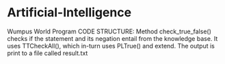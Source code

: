 # Artificial-Intelligence
Wumpus World Program
CODE STRUCTURE:
	Method check_true_false() checks if the statement and its negation entail from the knowledge base. It uses TTCheckAll(),
	which in-turn uses PLTrue() and extend. The output is print to a file called result.txt
